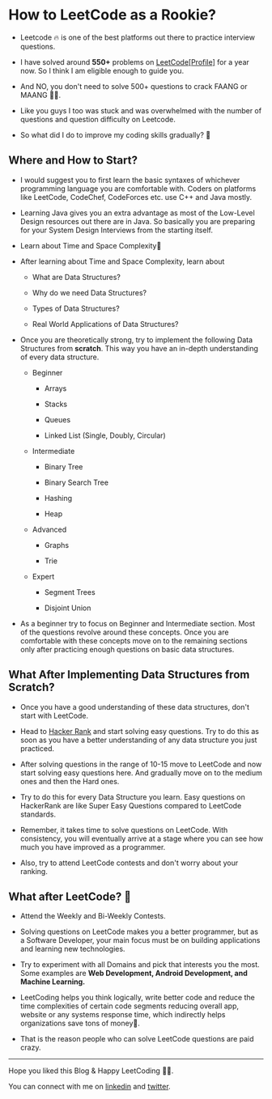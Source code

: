 # How to LeetCode as a Rookie?

* Leetcode 🔥 is one of the best platforms out there to practice interview questions.
    
* I have solved around **550+** problems on [LeetCode\[Profile\]](https://leetcode.com/bharathkalyans) for a year now. So I think I am eligible enough to guide you.
    
* And NO, you don't need to solve 500+ questions to crack FAANG or MAANG 😮‍💨.
    
* Like you guys I too was stuck and was overwhelmed with the number of questions and question difficulty on Leetcode.
    
* So what did I do to improve my coding skills gradually? 🤔
    

## Where and How to Start?

* I would suggest you to first learn the basic syntaxes of whichever programming language you are comfortable with. Coders on platforms like LeetCode, CodeChef, CodeForces etc. use C++ and Java mostly.
    
* Learning Java gives you an extra advantage as most of the Low-Level Design resources out there are in Java. So basically you are preparing for your System Design Interviews from the starting itself.
    
* Learn about Time and Space Complexity📍
    
* After learning about Time and Space Complexity, learn about
    
    * What are Data Structures?
        
    * Why do we need Data Structures?
        
    * Types of Data Structures?
        
    * Real World Applications of Data Structures?
        
* Once you are theoretically strong, try to implement the following Data Structures from **scratch**. This way you have an in-depth understanding of every data structure.
    
    * Beginner
        
        * Arrays
            
        * Stacks
            
        * Queues
            
        * Linked List (Single, Doubly, Circular)
            
    * Intermediate
        
        * Binary Tree
            
        * Binary Search Tree
            
        * Hashing
            
        * Heap
            
    * Advanced
        
        * Graphs
            
        * Trie
            
    * Expert
        
        * Segment Trees
            
        * Disjoint Union
            
* As a beginner try to focus on Beginner and Intermediate section. Most of the questions revolve around these concepts. Once you are comfortable with these concepts move on to the remaining sections only after practicing enough questions on basic data structures.
    

## What After Implementing Data Structures from Scratch?

* Once you have a good understanding of these data structures, don't start with LeetCode.
    
* Head to [Hacker Rank](https://www.hackerrank.com/) and start solving easy questions. Try to do this as soon as you have a better understanding of any data structure you just practiced.
    
* After solving questions in the range of 10-15 move to LeetCode and now start solving easy questions here. And gradually move on to the medium ones and then the Hard ones.
    
* Try to do this for every Data Structure you learn. Easy questions on HackerRank are like Super Easy Questions compared to LeetCode standards.
    
* Remember, it takes time to solve questions on LeetCode. With consistency, you will eventually arrive at a stage where you can see how much you have improved as a programmer.
    
* Also, try to attend LeetCode contests and don't worry about your ranking.
    

## What after LeetCode? 🧐

* Attend the Weekly and Bi-Weekly Contests.
    
* Solving questions on LeetCode makes you a better programmer, but as a Software Developer, your main focus must be on building applications and learning new technologies.
    
* Try to experiment with all Domains and pick that interests you the most. Some examples are **Web Development, Android Development, and Machine Learning.**
    
* LeetCoding helps you think logically, write better code and reduce the time complexities of certain code segments reducing overall app, website or any systems response time, which indirectly helps organizations save tons of money💸.
    
* That is the reason people who can solve LeetCode questions are paid crazy.
    

---

Hope you liked this Blog & Happy LeetCoding 🙌🏼.

You can connect with me on [linkedin](https://www.linkedin.com/in/bharathkalyans/) and [twitter](https://twitter.com/bharathkalyans).